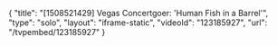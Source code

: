 {
    "title": "[1508521429] Vegas Concertgoer: 'Human Fish in a Barrel'",
    "type": "solo",
    "layout": "iframe-static",
    "videoId": "123185927",
    "url": "\/tvpembed\/123185927"
}